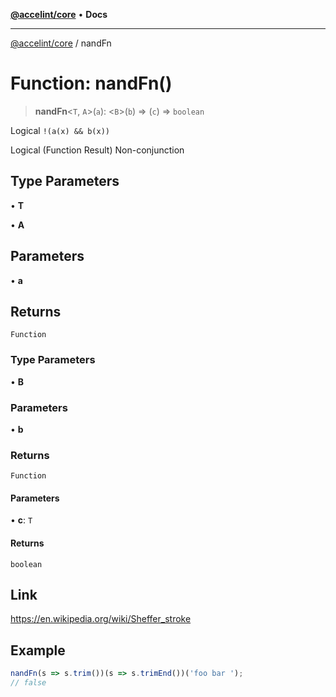 [**@accelint/core**](../README.md) • **Docs**

***

[@accelint/core](../README.md) / nandFn

# Function: nandFn()

> **nandFn**\<`T`, `A`\>(`a`): \<`B`\>(`b`) => (`c`) => `boolean`

Logical `!(a(x) && b(x))`

Logical (Function Result) Non-conjunction

## Type Parameters

• **T**

• **A**

## Parameters

• **a**

## Returns

`Function`

### Type Parameters

• **B**

### Parameters

• **b**

### Returns

`Function`

#### Parameters

• **c**: `T`

#### Returns

`boolean`

## Link

https://en.wikipedia.org/wiki/Sheffer_stroke

## Example

```ts
nandFn(s => s.trim())(s => s.trimEnd())('foo bar ');
// false
```
